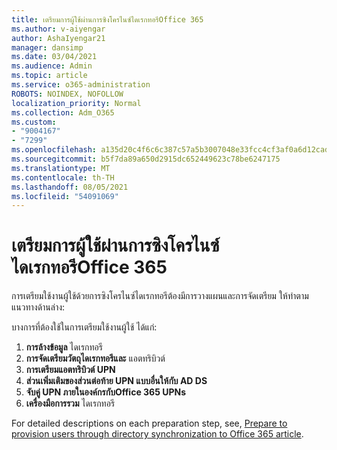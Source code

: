 ```yaml
---
title: เตรียมการผู้ใช้ผ่านการซิงโครไนซ์ไดเรกทอรีOffice 365
ms.author: v-aiyengar
author: AshaIyengar21
manager: dansimp
ms.date: 03/04/2021
ms.audience: Admin
ms.topic: article
ms.service: o365-administration
ROBOTS: NOINDEX, NOFOLLOW
localization_priority: Normal
ms.collection: Adm_O365
ms.custom:
- "9004167"
- "7299"
ms.openlocfilehash: a135d20c4f6c6c387c57a5b3007048e33fcc4cf3af0a6d12cad91b62d53463c7
ms.sourcegitcommit: b5f7da89a650d2915dc652449623c78be6247175
ms.translationtype: MT
ms.contentlocale: th-TH
ms.lasthandoff: 08/05/2021
ms.locfileid: "54091069"
---
```

# <a name="prepare-to-provision-users-through-directory-synchronization-to-office-365"></a>เตรียมการผู้ใช้ผ่านการซิงโครไนซ์ไดเรกทอรีOffice 365

การเตรียมใช้งานผู้ใช้ด้วยการซิงโครไนซ์ไดเรกทอรีต้องมีการวางแผนและการจัดเตรียม ให้ทําตามแนวทางด้านล่าง:

บางการที่ต้องใช้ในการเตรียมใช้งานผู้ใช้ ได้แก่:
1. **การล้างข้อมูล** ไดเรกทอรี
1. **การจัดเตรียมวัตถุไดเรกทอรีและ** แอตทริบิวต์
1. **การเตรียมแอตทริบิวต์ UPN**
1. **ส่วนเพิ่มเติมของส่วนต่อท้าย UPN แบบอื่นให้กับ AD DS**
1. **จับคู่ UPN ภายในองค์กรกับOffice 365 UPNs**
1. **เครื่องมือการรวม** ไดเรกทอรี

For detailed descriptions on each preparation step, see, [Prepare to provision users through directory synchronization to Office 365 article](https://aka.ms/office365assistantprovisionuserstooffice365).